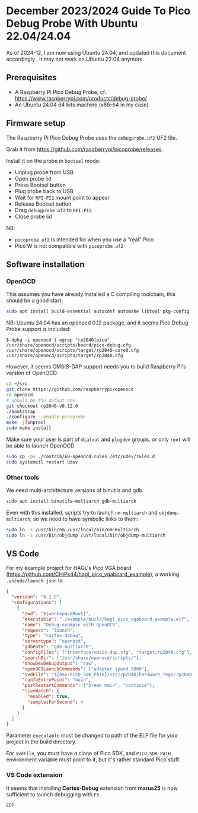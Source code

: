 # December 2023/2024 Guide To Pico Debug Probe With Ubuntu 22.04/24.04

As of 2024-12, I am now using Ubuntu 24.04, and updated this document accordingly , it may not work on Ubuntu 22.04 anymore.

## Prerequisites

- A Raspberry Pi Pico Debug Probe, cf. <https://www.raspberrypi.com/products/debug-probe/>
- An Ubuntu 24.04 64 bits machine (x86-64 in my case)

## Firmware setup

The Raspberry Pi Pico Debug Probe uses the `debugprobe.uf2` UF2 file.

Grab it from <https://github.com/raspberrypi/picoprobe/releases>.

Install it on the probe in `bootsel` mode:

- Unplug probe from USB
- Open probe lid
- Press Bootsel button
- Plug probe back to USB
- Wait for `RPI-PI2` mount point to appear
- Release Bootsel button
- Drag `debugprobe.uf2` to `RPI-PI2`
- Close probe lid

NB:

- `picoprobe.uf2` is intended for when you use a "real" Pico
- Pico W is not compatible with `picoprobe.uf2`

## Software installation

### OpenOCD

This assumes you have already installed a C compiling toolchain, this should be a good start:

```bash
sudo apt install build-essential autoconf automake libtool pkg-config
```

NB: Ubuntu 24.04 has an openocd 0.12 package, and it seems Pico Debug Probe support is included:

```text
$ dpkg -L openocd | egrep "rp2040|pico"
/usr/share/openocd/scripts/board/pico-debug.cfg
/usr/share/openocd/scripts/target/rp2040-core0.cfg
/usr/share/openocd/scripts/target/rp2040.cfg
```

However, it seems CMSIS-DAP support needs you to build Raspberry Pi's version of OpenOCD:

```bash
cd ~/src
git clone https://github.com/raspberrypi/openocd
cd openocd
# Should be the defaut one
git checkout rp2040-v0.12.0
./bootstrap
./configure --enable-picoprobe
make -j($nproc)
sudo make install
```

Make sure your user is part of `dialout` and `plugdev` groups, or only `root` will be able to launch OpenOCD.

```bash
sudo cp -pv ./contrib/60-openocd.rules /etc/udev/rules.d
sudo systemctl restart udev
```

### Other tools

We need multi-architecture versions of binutils and gdb:

```bash
sudo apt install binutils-multiarch gdb-multiarch
```

Even with this installed, scripts try to launch `nm-multiarch` and `objdump-multiarch`, so we need to have symbolic links to them:

```bash
sudo ln -s /usr/bin/nm /usr/local/bin/nm-multiarch
sudo ln -s /usr/bin/objdump /usr/local/bin/objdump-multiarch
```

## VS Code

For my example project for HAGL's Pico VGA board (<https://github.com/CHiPs44/hagl_pico_vgaboard_example>), a working `.vscode/launch.json` is:

```json
{
  "version": "0.2.0",
  "configurations": [
    {
      "cwd": "${workspaceRoot}",
      "executable": "./example/build/hagl_pico_vgaboard_example.elf",
      "name": "Debug example with OpenOCD",
      "request": "launch",
      "type": "cortex-debug",
      "servertype": "openocd",
      "gdbPath": "gdb-multiarch",
      "configFiles": ["interface/cmsis-dap.cfg", "target/rp2040.cfg"],
      "searchDir": ["/usr/share/openocd/scripts/"],
      "showDevDebugOutput": "raw",
      "openOCDLaunchCommands": ["adapter speed 5000"],
      "svdFile": "${env:PICO_SDK_PATH}/src/rp2040/hardware_regs/rp2040.svd",
      "runToEntryPoint": "main",
      "postRestartCommands": ["break main", "continue"],
      "liveWatch": {
        "enabled": true,
        "samplesPerSecond": 4
      }
    }
  ]
}
```

Parameter `executable` must be changed to path of the ELF file for your project in the build directory.

For `svdFile`, you must have a clone of Pico SDK, and `PICO_SDK_PATH` environment variable must point to it, but it's rather standard Pico stuff.

### VS Code extension

It seems that installing **Cortex-Debug** extension from **marus25** is now sufficient to launch debugging with `F5`.

`EOF`
